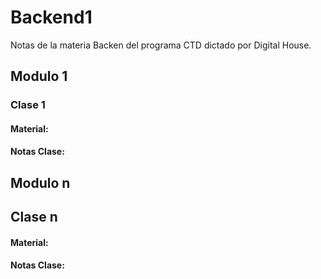 # Backend1
Notas de la materia Backen del programa CTD dictado por Digital House.

## Modulo 1

### Clase 1
#### Material:</br>

#### Notas Clase:</br>

## Modulo n

## Clase n
#### Material:</br>

#### Notas Clase:</br>